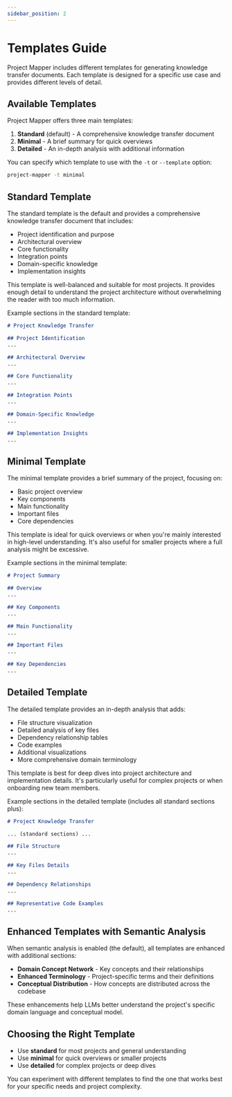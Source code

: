 ```yaml
---
sidebar_position: 2
---
```


# Templates Guide

Project Mapper includes different templates for generating knowledge transfer documents. Each template is designed for a specific use case and provides different levels of detail.

## Available Templates

Project Mapper offers three main templates:

1. **Standard** (default) - A comprehensive knowledge transfer document
2. **Minimal** - A brief summary for quick overviews
3. **Detailed** - An in-depth analysis with additional information

You can specify which template to use with the `-t` or `--template` option:

```bash
project-mapper -t minimal
```

## Standard Template

The standard template is the default and provides a comprehensive knowledge transfer document that includes:

- Project identification and purpose
- Architectural overview
- Core functionality
- Integration points
- Domain-specific knowledge
- Implementation insights

This template is well-balanced and suitable for most projects. It provides enough detail to understand the project architecture without overwhelming the reader with too much information.

Example sections in the standard template:

```markdown
# Project Knowledge Transfer

## Project Identification
...

## Architectural Overview
...

## Core Functionality
...

## Integration Points
...

## Domain-Specific Knowledge
...

## Implementation Insights
...
```

## Minimal Template

The minimal template provides a brief summary of the project, focusing on:

- Basic project overview
- Key components
- Main functionality
- Important files
- Core dependencies

This template is ideal for quick overviews or when you're mainly interested in high-level understanding. It's also useful for smaller projects where a full analysis might be excessive.

Example sections in the minimal template:

```markdown
# Project Summary

## Overview
...

## Key Components
...

## Main Functionality
...

## Important Files
...

## Key Dependencies
...
```

## Detailed Template

The detailed template provides an in-depth analysis that adds:

- File structure visualization
- Detailed analysis of key files
- Dependency relationship tables
- Code examples
- Additional visualizations
- More comprehensive domain terminology

This template is best for deep dives into project architecture and implementation details. It's particularly useful for complex projects or when onboarding new team members.

Example sections in the detailed template (includes all standard sections plus):

```markdown
# Project Knowledge Transfer

... (standard sections) ...

## File Structure
...

## Key Files Details
...

## Dependency Relationships
...

## Representative Code Examples
...
```

## Enhanced Templates with Semantic Analysis

When semantic analysis is enabled (the default), all templates are enhanced with additional sections:

- **Domain Concept Network** - Key concepts and their relationships
- **Enhanced Terminology** - Project-specific terms and their definitions
- **Conceptual Distribution** - How concepts are distributed across the codebase

These enhancements help LLMs better understand the project's specific domain language and conceptual model.

## Choosing the Right Template

- Use **standard** for most projects and general understanding
- Use **minimal** for quick overviews or smaller projects
- Use **detailed** for complex projects or deep dives

You can experiment with different templates to find the one that works best for your specific needs and project complexity.